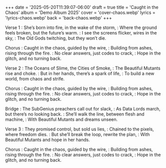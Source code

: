 +++
date = '2025-05-20T11:39:07-06:00'
draft = true
title = 'Caught in the Chaos'
album = 'Demo Album 2025'
cover = 'cover-chaos.webp'
lyrics = 'lyrics-chaos.webp'
back = 'back-chaos.webp'
+++

Verse 1
: She’s born into fire, in the wake of the storm,
: Where the ground feels broken, but the future’s warm.
: I see the screens flicker, wires in the sky,
: The Old Gods twitching, but they won’t die.

Chorus
: Caught in the chaos, guided by the wire,
: Building from ashes, rising through the fire.
: No clear answers, just codes to crack,
: Hope in the glitch, and no turning back.

Verse 2
: The Oceans of Slime, the Cities of Smoke,
: The Beautiful Mutants rise and choke.
: But in her hands, there’s a spark of life,
: To build a new world, from chaos and strife.

Chorus
: Caught in the chaos, guided by the wire,
: Building from ashes, rising through the fire.
: No clear answers, just codes to crack,
: Hope in the glitch, and no turning back.

Bridge
: The SubGenius preachers call out for slack,
: As Data Lords march, but there’s no looking back.
: She’ll walk the line, between flesh and machine,
: With Beautiful Mutants and dreams unseen.

Verse 3
: They promised control, but sold us lies,
: Chained to the pixels, where freedom dies.
: But she’ll break the loop, rewrite the plan,
: With Beautiful Mutants and hope in her hands.

Chorus
: Caught in the chaos, guided by the wire,
: Building from ashes, rising through the fire.
: No clear answers, just codes to crack,
: Hope in the glitch, and no turning back. 